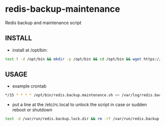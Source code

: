 # redis-backup-maintenance
Redis backup and maintenance script

## INSTALL
- install at /opt/bin:

```bash
test ! -d /opt/bin && mkdir -p /opt/bin && cd /opt/bin && wget https://raw.githubusercontent.com/seikath/redis-backup-maintenance/master/redis.backup.maintenance.sh && chmod +x redis.backup.maintenance.sh
```

## USAGE
- example crontab

```bash
*/15 * * * * /opt/bin/redis.backup.maintenance.sh >> /var/log/redis.backup.log 2>&1
```
- put a line at the /etc/rc.local to unlock the script in case or sudden reboot or shutdown

```bash
test -d /var/run/redis.backup.lock.dir && rm -rf /var/run/redis.backup.lock.dir
```
